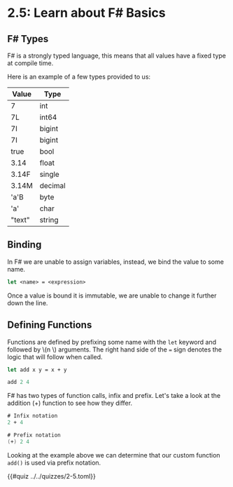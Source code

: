 # 2.5: Learn about F# Basics

## F# Types
F# is a strongly typed language, this means that all values have a fixed type at compile time.

Here is an example of a few types provided to us:

| Value  | Type    |
|--------|---------|
| 7      | int     |
| 7L     | int64   |
| 7I     | bigint  |
| 7I     | bigint  |
| true   | bool    |
| 3.14   | float   |
| 3.14F  | single  |
| 3.14M  | decimal |
| 'a'B   | byte    |
| 'a'    | char    |
| "text" | string  |

## Binding
In F# we are unable to assign variables, instead, we bind the value to some name.

```fsharp
let <name> = <expression>
```

Once a value is bound it is immutable, we are unable to change it further down 
the line. 

## Defining Functions
Functions are defined by prefixing some name with the `let` keyword and followed by
\\(n \\) arguments. The right hand side of the `=` sign denotes the logic
that will follow when called.

```fsharp
let add x y = x + y

add 2 4
```

F# has two types of function calls, infix and prefix. Let's take a look at the 
addition (+) function to see how they differ.

```fsharp
# Infix notation
2 + 4 

# Prefix notation
(+) 2 4
```

Looking at the example above we can determine that our custom function `add()` is used via 
prefix notation.

{{#quiz ../../quizzes/2-5.toml}}
